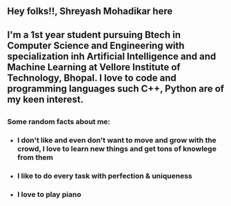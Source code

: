 ## Hey folks!!, Shreyash Mohadikar here
## I'm a 1st year student pursuing Btech in Computer Science and Engineering with specialization inh Artificial Intelligence and and Machine Learning at Vellore Institute of Technology, Bhopal. I love to code and programming languages such C++, Python are of my keen interest. 
## 

### Some random facts about me:
- ### I don't like and even don't want to move and grow with the crowd, I love to learn new things and get tons of knowlege from them
- ### I like to do every task with perfection & uniqueness
- ### I love to play piano
  

